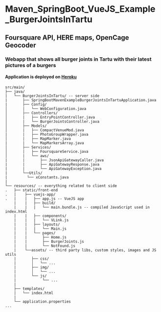 # Maven_SpringBoot_VueJS_Example_BurgerJointsInTartu
## Foursquare API, HERE maps, OpenCage Geocoder
### Webapp that shows all burger joints in Tartu with their latest pictures of a burgers

#### Application is deployed on [Heroku](https://burger-joints-in-tartu.herokuapp.com/)


```
src/main/
├── java/
|   └── BurgerJointsInTartu/ -- server side
|       ├── SpringBootMavenExampleBurgerJointsInTartuApplication.java
|       ├── Config/
│       |   └── WebConfiguration.java
│       ├── Controllers/
│       |   ├── EntryPointController.java
│       |   └── BurgerJointsController.java
│       ├── Models/
│       |   ├── CompactVenueMod.java
|       |   ├── PhotoGroupWrapper.java
│       |   ├── MapMarker.java
|       |   └── MapMarkersArray.java
│       ├── Services/
│       |   ├── FoursquareService.java
│       |   └── aws/
|       |       ├── JsonApiGatewayCaller.java
|       |       ├── ApiGatewayResponse.java
|       |       └── ApiGatewayException.java
|       └──Utils/
|         └── xConstants.java
|
└── resources/ -- everything related to client side
.   ├── static/front-end
.   |    ├── vuejs-app/
.   |    |   ├── app.js -- VueJS app
    |    |   ├── build/
    |    |   |   └── main.bundle.js -- compiled JavaScript used in index.html
    |    |   ├── components/
    |    |   |   └── VLink.js
    |    |   ├── layouts/
    |    |   |   └── Main.js
    |    |   └── pages/
    |    |       ├── Home.js
    |    |       ├── BurgerJoints.js
    |    |       └── NotFound.js
    |    └──assets/ -- third party libs, custom styles, images and JS utils
    |       ├── css/
    |       │   └── ...
    |       ├── img/
    |       │   └── ...
    |       └── js/
    |            └── ...
    |
    ├── templates/
    |   └── index.html
    |
    └── application.properties
...
```
